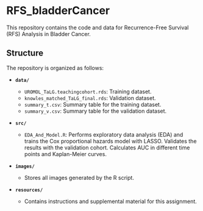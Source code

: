 # RFS_bladderCancer

This repository contains the code and data for Recurrence-Free Survival (RFS) 
Analysis in Bladder Cancer. 


## Structure

The repository is organized as follows:

- **`data/`**  
  - `UROMOL_TaLG.teachingcohort.rds`: Training dataset.  
  - `knowles_matched_TaLG_final.rds`: Validation dataset.  
  - `summary_t.csv`: Summary table for the training dataset.  
  - `summary_v.csv`: Summary table for the validation dataset.  

- **`src/`**  
  - `EDA_And_Model.R`: Performs exploratory data analysis (EDA) and trains the Cox proportional hazards model with LASSO. Validates
  the results with the validation cohort. Calculates AUC in different time points and Kaplan-Meier curves. 

- **`images/`**  
  - Stores all images generated by the R script.
  
- **`resources/`**  
  - Contains instructions and supplemental material for this assignment.  




